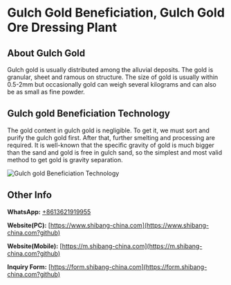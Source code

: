 # Gulch Gold Beneficiation, Gulch Gold Ore Dressing Plant
## About Gulch Gold
Gulch gold is usually distributed among the alluvial deposits. The gold is granular, sheet and ramous on structure. The size of gold is usually within 0.5-2mm but occasionally gold can weigh several kilograms and can also be as small as fine powder.
## Gulch gold Beneficiation Technology
The gold content in gulch gold is negligible. To get it, we must sort and purify the gulch gold first. After that, further smelting and processing are required. It is well-known that the specific gravity of gold is much bigger than the sand and gold is free in gulch sand, so the simplest and most valid method to get gold is gravity separation.

![Gulch gold Beneficiation Technology](https://static.sbmchina.com/d/file/www/business/materials/2018-03-13/bae2ea2fee8115088ab12fbb9c4cdb6c.jpg)

## Other Info
**WhatsApp:**  [+8613621919955](https://whatsapp.shibangsoft.com/WhatsApp.php)

**Website(PC):** [https://www.shibang-china.com](https://www.shibang-china.com?github)

**Website(Mobile):** [https://m.shibang-china.com](https://m.shibang-china.com?github)

**Inquiry Form:** [https://form.shibang-china.com](https://form.shibang-china.com?github)
